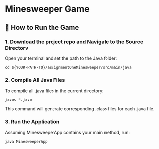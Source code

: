 # Minesweeper Game
## 🚀 How to Run the Game

### 1. Download the project repo and Navigate to the Source Directory
Open your terminal and set the path to the Java folder:
```
cd ${YOUR-PATH-TO}/assignmentOneMinesweeper/src/main/java
```

### 2. Compile All Java Files
To compile all .java files in the current directory:
```
javac *.java
```
This command will generate corresponding .class files for each .java file.

### 3. Run the Application
Assuming MinesweeperApp contains your main method, run:
```
java MinesweeperApp
```
